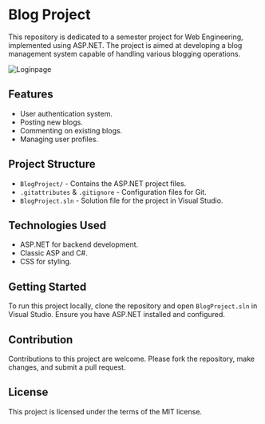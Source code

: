 
# Blog Project

This repository is dedicated to a semester project for Web Engineering, implemented using ASP.NET. The project is aimed at developing a blog management system capable of handling various blogging operations.

![Loginpage](https://user-images.githubusercontent.com/36065735/62838859-3fed9b80-bc9b-11e9-84aa-35cace90ebe5.png)

## Features

- User authentication system.
- Posting new blogs.
- Commenting on existing blogs.
- Managing user profiles.

## Project Structure

- `BlogProject/` - Contains the ASP.NET project files.
- `.gitattributes` & `.gitignore` - Configuration files for Git.
- `BlogProject.sln` - Solution file for the project in Visual Studio.

## Technologies Used

- ASP.NET for backend development.
- Classic ASP and C#.
- CSS for styling.

## Getting Started

To run this project locally, clone the repository and open `BlogProject.sln` in Visual Studio. Ensure you have ASP.NET installed and configured.

## Contribution

Contributions to this project are welcome. Please fork the repository, make changes, and submit a pull request.

## License

This project is licensed under the terms of the MIT license.




